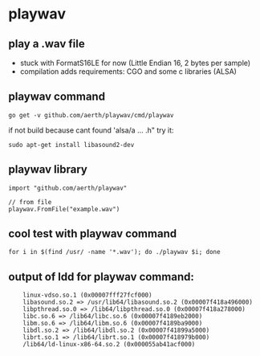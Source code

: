 # playwav

## play a .wav file

  * stuck with FormatS16LE for now (Little Endian 16, 2 bytes per sample)
  * compilation adds requirements: CGO and some c libraries (ALSA)

## playwav command
  ```go get -v github.com/aerth/playwav/cmd/playwav```
  
if not build because cant found 'alsa/a ... .h" 
try it:
```
sudo apt-get install libasound2-dev
```

## playwav library

```
import "github.com/aerth/playwav"

// from file
playwav.FromFile("example.wav")

```

## cool test with playwav command

```
for i in $(find /usr/ -name '*.wav'); do ./playwav $i; done
```

## output of ldd for playwav command:

```
    linux-vdso.so.1 (0x00007fff27fcf000)
    libasound.so.2 => /usr/lib64/libasound.so.2 (0x00007f418a496000)
    libpthread.so.0 => /lib64/libpthread.so.0 (0x00007f418a278000)
    libc.so.6 => /lib64/libc.so.6 (0x00007f4189eb2000)
    libm.so.6 => /lib64/libm.so.6 (0x00007f4189ba9000)
    libdl.so.2 => /lib64/libdl.so.2 (0x00007f41899a5000)
    librt.so.1 => /lib64/librt.so.1 (0x00007f418979b000)
    /lib64/ld-linux-x86-64.so.2 (0x000055ab41acf000)
```
